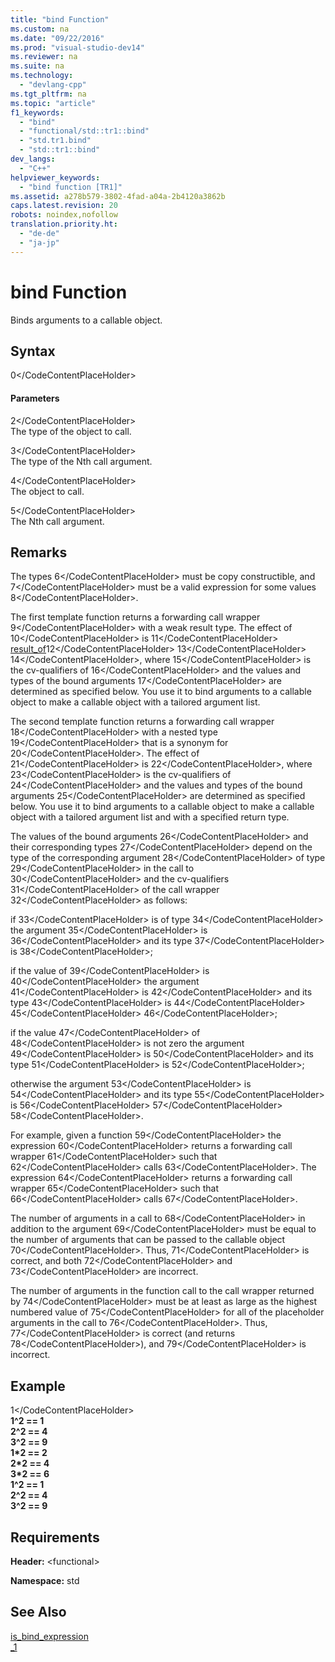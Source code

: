 ```yaml
---
title: "bind Function"
ms.custom: na
ms.date: "09/22/2016"
ms.prod: "visual-studio-dev14"
ms.reviewer: na
ms.suite: na
ms.technology: 
  - "devlang-cpp"
ms.tgt_pltfrm: na
ms.topic: "article"
f1_keywords: 
  - "bind"
  - "functional/std::tr1::bind"
  - "std.tr1.bind"
  - "std::tr1::bind"
dev_langs: 
  - "C++"
helpviewer_keywords: 
  - "bind function [TR1]"
ms.assetid: a278b579-3802-4fad-a04a-2b4120a3862b
caps.latest.revision: 20
robots: noindex,nofollow
translation.priority.ht: 
  - "de-de"
  - "ja-jp"
---
```

# bind Function
Binds arguments to a callable object.  
  
## Syntax  
  
<CodeContentPlaceHolder>0\</CodeContentPlaceHolder>  
#### Parameters  
 <CodeContentPlaceHolder>2\</CodeContentPlaceHolder>  
 The type of the object to call.  
  
 <CodeContentPlaceHolder>3\</CodeContentPlaceHolder>  
 The type of the Nth call argument.  
  
 <CodeContentPlaceHolder>4\</CodeContentPlaceHolder>  
 The object to call.  
  
 <CodeContentPlaceHolder>5\</CodeContentPlaceHolder>  
 The Nth call argument.  
  
## Remarks  
 The types <CodeContentPlaceHolder>6\</CodeContentPlaceHolder> must be copy constructible, and <CodeContentPlaceHolder>7\</CodeContentPlaceHolder> must be a valid expression for some values <CodeContentPlaceHolder>8\</CodeContentPlaceHolder>.  
  
 The first template function returns a forwarding call wrapper <CodeContentPlaceHolder>9\</CodeContentPlaceHolder> with a weak result type. The effect of <CodeContentPlaceHolder>10\</CodeContentPlaceHolder> is <CodeContentPlaceHolder>11\</CodeContentPlaceHolder> [result_of](../vs140/result_of-class2.md)<CodeContentPlaceHolder>12\</CodeContentPlaceHolder> <CodeContentPlaceHolder>13\</CodeContentPlaceHolder> <CodeContentPlaceHolder>14\</CodeContentPlaceHolder>, where <CodeContentPlaceHolder>15\</CodeContentPlaceHolder> is the cv-qualifiers of <CodeContentPlaceHolder>16\</CodeContentPlaceHolder> and the values and types of the bound arguments <CodeContentPlaceHolder>17\</CodeContentPlaceHolder> are determined as specified below. You use it to bind arguments to a callable object to make a callable object with a tailored argument list.  
  
 The second template function returns a forwarding call wrapper <CodeContentPlaceHolder>18\</CodeContentPlaceHolder> with a nested type <CodeContentPlaceHolder>19\</CodeContentPlaceHolder> that is a synonym for <CodeContentPlaceHolder>20\</CodeContentPlaceHolder>. The effect of <CodeContentPlaceHolder>21\</CodeContentPlaceHolder> is <CodeContentPlaceHolder>22\</CodeContentPlaceHolder>, where <CodeContentPlaceHolder>23\</CodeContentPlaceHolder> is the cv-qualifiers of <CodeContentPlaceHolder>24\</CodeContentPlaceHolder> and the values and types of the bound arguments <CodeContentPlaceHolder>25\</CodeContentPlaceHolder> are determined as specified below. You use it to bind arguments to a callable object to make a callable object with a tailored argument list and with a specified return type.  
  
 The values of the bound arguments <CodeContentPlaceHolder>26\</CodeContentPlaceHolder> and their corresponding types <CodeContentPlaceHolder>27\</CodeContentPlaceHolder> depend on the type of the corresponding argument <CodeContentPlaceHolder>28\</CodeContentPlaceHolder> of type <CodeContentPlaceHolder>29\</CodeContentPlaceHolder> in the call to <CodeContentPlaceHolder>30\</CodeContentPlaceHolder> and the cv-qualifiers <CodeContentPlaceHolder>31\</CodeContentPlaceHolder> of the call wrapper <CodeContentPlaceHolder>32\</CodeContentPlaceHolder> as follows:  
  
 if <CodeContentPlaceHolder>33\</CodeContentPlaceHolder> is of type <CodeContentPlaceHolder>34\</CodeContentPlaceHolder> the argument <CodeContentPlaceHolder>35\</CodeContentPlaceHolder> is <CodeContentPlaceHolder>36\</CodeContentPlaceHolder> and its type <CodeContentPlaceHolder>37\</CodeContentPlaceHolder> is <CodeContentPlaceHolder>38\</CodeContentPlaceHolder>;  
  
 if the value of <CodeContentPlaceHolder>39\</CodeContentPlaceHolder> is <CodeContentPlaceHolder>40\</CodeContentPlaceHolder> the argument <CodeContentPlaceHolder>41\</CodeContentPlaceHolder> is <CodeContentPlaceHolder>42\</CodeContentPlaceHolder> and its type <CodeContentPlaceHolder>43\</CodeContentPlaceHolder> is <CodeContentPlaceHolder>44\</CodeContentPlaceHolder> <CodeContentPlaceHolder>45\</CodeContentPlaceHolder> <CodeContentPlaceHolder>46\</CodeContentPlaceHolder>;  
  
 if the value <CodeContentPlaceHolder>47\</CodeContentPlaceHolder> of <CodeContentPlaceHolder>48\</CodeContentPlaceHolder> is not zero the argument <CodeContentPlaceHolder>49\</CodeContentPlaceHolder> is <CodeContentPlaceHolder>50\</CodeContentPlaceHolder> and its type <CodeContentPlaceHolder>51\</CodeContentPlaceHolder> is <CodeContentPlaceHolder>52\</CodeContentPlaceHolder>;  
  
 otherwise the argument <CodeContentPlaceHolder>53\</CodeContentPlaceHolder> is <CodeContentPlaceHolder>54\</CodeContentPlaceHolder> and its type <CodeContentPlaceHolder>55\</CodeContentPlaceHolder> is <CodeContentPlaceHolder>56\</CodeContentPlaceHolder> <CodeContentPlaceHolder>57\</CodeContentPlaceHolder> <CodeContentPlaceHolder>58\</CodeContentPlaceHolder>.  
  
 For example, given a function <CodeContentPlaceHolder>59\</CodeContentPlaceHolder> the expression <CodeContentPlaceHolder>60\</CodeContentPlaceHolder> returns a forwarding call wrapper <CodeContentPlaceHolder>61\</CodeContentPlaceHolder> such that <CodeContentPlaceHolder>62\</CodeContentPlaceHolder> calls <CodeContentPlaceHolder>63\</CodeContentPlaceHolder>. The expression <CodeContentPlaceHolder>64\</CodeContentPlaceHolder> returns a forwarding call wrapper <CodeContentPlaceHolder>65\</CodeContentPlaceHolder> such that <CodeContentPlaceHolder>66\</CodeContentPlaceHolder> calls <CodeContentPlaceHolder>67\</CodeContentPlaceHolder>.  
  
 The number of arguments in a call to <CodeContentPlaceHolder>68\</CodeContentPlaceHolder> in addition to the argument <CodeContentPlaceHolder>69\</CodeContentPlaceHolder> must be equal to the number of arguments that can be passed to the callable object <CodeContentPlaceHolder>70\</CodeContentPlaceHolder>. Thus, <CodeContentPlaceHolder>71\</CodeContentPlaceHolder> is correct, and both <CodeContentPlaceHolder>72\</CodeContentPlaceHolder> and <CodeContentPlaceHolder>73\</CodeContentPlaceHolder> are incorrect.  
  
 The number of arguments in the function call to the call wrapper returned by <CodeContentPlaceHolder>74\</CodeContentPlaceHolder> must be at least as large as the highest numbered value of <CodeContentPlaceHolder>75\</CodeContentPlaceHolder> for all of the placeholder arguments in the call to <CodeContentPlaceHolder>76\</CodeContentPlaceHolder>. Thus, <CodeContentPlaceHolder>77\</CodeContentPlaceHolder> is correct (and returns <CodeContentPlaceHolder>78\</CodeContentPlaceHolder>), and <CodeContentPlaceHolder>79\</CodeContentPlaceHolder> is incorrect.  
  
## Example  
  
<CodeContentPlaceHolder>1\</CodeContentPlaceHolder>  
 **1^2 == 1**  
**2^2 == 4**  
**3^2 == 9**  
**1\*2 == 2**  
**2\*2 == 4**  
**3\*2 == 6**  
**1^2 == 1**  
**2^2 == 4**  
**3^2 == 9**   
## Requirements  
 **Header:** \<functional>  
  
 **Namespace:** std  
  
## See Also  
 [is_bind_expression](../vs140/is_bind_expression-class.md)   
 [_1](../vs140/_1-object.md)